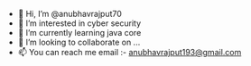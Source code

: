- 👋 Hi, I’m @anubhavrajput70
- 👀 I’m interested in cyber security
- 🌱 I’m currently learning java core
- 💞️ I’m looking to collaborate on ...
- 📫 You can reach me email :- anubhavrajput193@gmail.com
<!---
anubhavrajput70/anubhavrajput70 is a ✨ special ✨ repository because its `README.md` (this file) appears on your GitHub profile.
You can click the Preview link to take a look at your changes.
--->
